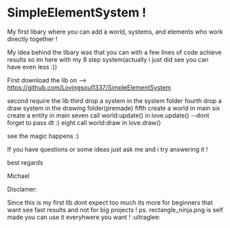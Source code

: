 # SimpleElementSystem !
My first libary where you can add a world, systems, and elements who work directly together !

My idea behind the libary was that you can with a few lines of code achieve results so im here with my 8 step system(actually i just did see you can have even less :))

First download the lib on --> https://github.com/Lovingsoul1337/SimpleElementSystem

second require the lib
third drop a system in the system folder
fourth drop a draw system in the drawing folder(premade)
fifth create a world in main
six create a entity in main
seven call world:update() in love.update() --dont forget to pass dt :)
eight call world:draw in love.draw()

see the magic happens :)

If you have questions or some ideas just ask me and i try answering it !

best regards

Michael

Disclamer:

Since this is my first lib dont expect too much its more for beginners that want see fast results and not for big projects !
ps. rectangle_ninja.png is self made you can use it everyhwere you want ! :ultraglee:
